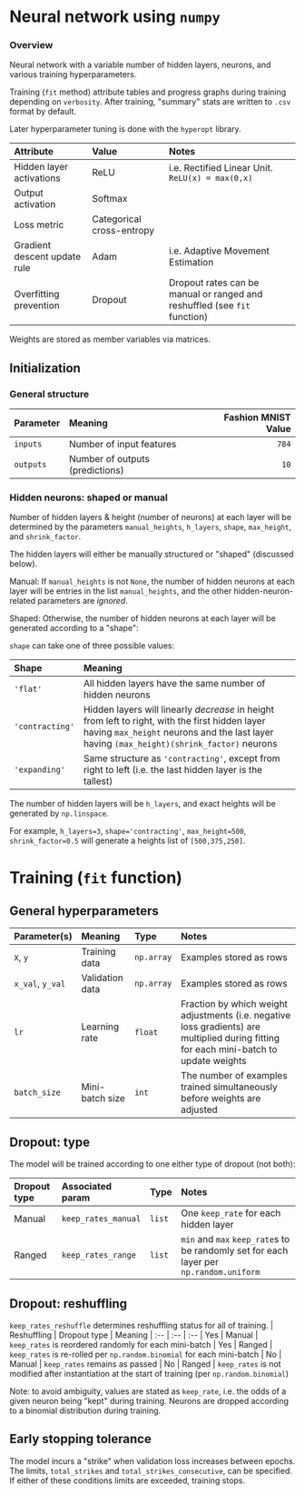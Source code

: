 # Neural network using `numpy`

### Overview

Neural network with a variable number of hidden layers, neurons, and various training hyperparameters.

Training (`fit` method) attribute tables and progress graphs during training depending on `verbosity`. After training, "summary" stats are written to `.csv` format by default.

Later hyperparameter tuning is done with the `hyperopt` library.

Attribute | Value | Notes
:-- | :-- | :--
Hidden layer activations | ReLU | i.e. Rectified Linear Unit. `ReLU(x) = max(0,x)`
Output activation | Softmax | 
Loss metric | Categorical cross-entropy
Gradient descent update rule | Adam | i.e. Adaptive Movement Estimation
Overfitting prevention | Dropout | Dropout rates can be manual or ranged and reshuffled (see `fit` function)

Weights are stored as member variables via matrices.

## Initialization
### General structure
Parameter | Meaning | Fashion MNIST Value
:-- | :-- | --:
`inputs` | Number of input features | `784`
`outputs` | Number of outputs (predictions) | `10`

### Hidden neurons: shaped or manual

Number of hidden layers & height (number of neurons) at each layer will be determined by the  parameters `manual_heights`, `h_layers`, `shape`, `max_height`, and `shrink_factor`.

The hidden layers will either be manually structured or "shaped" (discussed below).

Manual: If `manual_heights` is not `None`, the number of hidden neurons at each layer will be entries in the list `manual_heights`, and the other hidden-neuron-related parameters are _ignored_.

Shaped: Otherwise, the number of hidden neurons at each layer will be generated according to a "shape":

`shape` can take one of three possible values:

Shape | Meaning
:-- | :--
`'flat'` | All hidden layers have the same number of hidden neurons
`'contracting'` | Hidden layers will linearly _decrease_ in height from left to right, with the first hidden layer having `max_height` neurons and the last layer having `(max_height)(shrink_factor)` neurons
`'expanding'` | Same structure as `'contracting'`, except from right to left (i.e. the last hidden layer is the tallest)

The number of hidden layers will be `h_layers`, and exact heights will be generated by `np.linspace`.

For example, `h_layers=3`, `shape='contracting'`, `max_height=500`, `shrink_factor=0.5` will generate a heights list of `[500,375,250]`.



# Training (`fit` function)

## General hyperparameters
| Parameter(s) | Meaning | Type | Notes
| :-- | :-- | :-- | :--
| `X`, `y` | Training data | `np.array` | Examples stored as rows
| `x_val`, `y_val` | Validation data | `np.array` | Examples stored as rows
| `lr` | Learning rate | `float` | Fraction by which weight adjustments (i.e. negative loss gradients) are multiplied during fitting for each mini-batch to update weights
| `batch_size` | Mini-batch size | `int` | The number of examples trained simultaneously before weights are adjusted


## Dropout: type
The model will be trained according to one either type of dropout (not both):

| Dropout type | Associated param | Type | Notes
| :-- | :-- | :-- | :--
| Manual | `keep_rates_manual` | `list` | One `keep_rate` for each hidden layer
| Ranged | `keep_rates_range` | `list` | `min` and `max` `keep_rate`s to be randomly set for each layer per `np.random.uniform`

## Dropout: reshuffling
`keep_rates_reshuffle` determines reshuffling status for all of training.
| Reshuffling | Dropout type | Meaning
| :-- | :-- | :--
| Yes | Manual | `keep_rates` is reordered randomly for each mini-batch
| Yes | Ranged | `keep_rates` is re-rolled per `np.random.binomial` for each mini-batch
| No  | Manual | `keep_rates` remains as passed
| No  | Ranged | `keep_rates` is not modified after instantiation at the start of training (per `np.random.binomial`)

Note: to avoid ambiguity, values are stated as `keep_rate`, i.e. the odds of a given neuron being "kept" during training.  Neurons are dropped according to a binomial distribution during training.


## Early stopping tolerance

The model incurs a "strike" when validation loss increases between epochs.  The limits, `total_strikes` and `total_strikes_consecutive`, can be specified.  If either of these conditions limits are exceeded, training stops.
